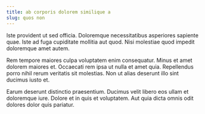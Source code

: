 ```yaml
---
title: ab corporis dolorem similique a
slug: quos non
---
```


Iste provident ut sed officia. Doloremque necessitatibus asperiores sapiente quae. Iste ad fuga cupiditate mollitia aut quod. Nisi molestiae quod impedit doloremque amet autem.

Rem tempore maiores culpa voluptatem enim consequatur. Minus et amet dolorem maiores et. Occaecati rem ipsa ut nulla et amet quia. Repellendus porro nihil rerum veritatis sit molestias. Non ut alias deserunt illo sint ducimus iusto et.

Earum deserunt distinctio praesentium. Ducimus velit libero eos ullam et doloremque iure. Dolore et in quis et voluptatem. Aut quia dicta omnis odit dolores dolor quis pariatur.
